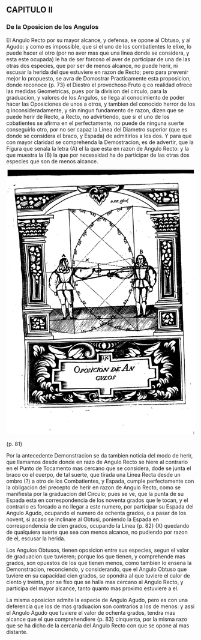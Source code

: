 ## CAPITULO II
### De la Oposicion de los Angulos

El Angulo Recto por su mayor alcance, y defensa, se opone al Obtuso, y al Agudo: y como es impossible, que si el uno de los combatientes le elixe, lo puede hacer el otro (por no aver mas que una linea donde se considera, y esta este ocupada) le ha de ser forcoso el aver de participar de una de las otras dos especies, que por ser de menos alcance, no puede herir, ni escusar la herida del que estuviere en razon de Recto; pero para prevenir mejor lo propuesto, se avra de Domostrar Practicamente esta proposicion, donde reconoce {p. 73} el Diestro el provechoso Fruto q co realidad ofrece las medidas Geometricas, pues por la division del circulo, para la graduacion, y valores de los Angulos, se llega al conocimiento de poder hacer las Oposiciones de unos a otros, y tambien del conocido herror de los q inconsideradamente, y sin ningun fundamento de razon, dizen que se puede herir de Recto, a Recto, no advirtiendo, que si el uno de los cobatientes se afirma en el perfectamente, no puede de ninguna suerte conseguirlo otro, por no ser capaz la Linea del Diametro superior (que es donde se considera el braco, y Espada) de admitirlos a los dos.
Y para que con mayor claridad se comprehenda la Demostracion, es de advertir, que la Figura que senala la letra (A) el la que esta en razon de Angulo Recto: y la que muestra la (B) la que por necessidad ha de participar de las otras dos especies que son de menos alcance.

![figura](images/oposicion_de_angulos.png "Oposicion de Angulos")

{p. 81}

Por la antecedente Demonstracion se da tambien noticia del modo de herir, que llamamos desde donde en razo de Angulo Recto se hiere al contrario en el Punto de Tocamento mas cercano que se considera, dode se junta el braco co el cuerpo, de tal suerte, que tirada una Linea Recta desde un ombro (?) a otro de los Combatientes, y Espada, cumple perfectamente con la obligacion del precepto de herir en razon de Angulo Recto, como se manifiesta por la graduacion del Circulo; pues se ve, que la punta de su Espada esta en correspondencia de los noventa grados que le tocan, y el contrario es forcado a no llegar a este numero, por participar su Espada del Angulo Agudo, ocupando el numero de ochenta grados, o a pasar de los novent, si acaso se inclinare al Obtusi, poniendo la Espada en correspondencia de cien grados, ocupando la Linea {p. 82} (X) quedando de qualquiera suerte que sea con menos alcance, no pudiendo por razon de el, escusar la herida.

Los Angulos Obtusos, tienen oposicion entre sus especies, segun el valor de graduacion que tuvieren; porque los que tienen, y comprehende mas grados, son opuestos de los que tienen menos, como tambien lo ensena la Demonstracion, reconciendo, y considerando, que el Angulo Obtuso que tuviere en su capacidad cien grados, se opondra al que tuviere el calor de ciento y treinta, por se fixo que se halla mas cercano al Angulo Recto, y participa del mayor alcance, tanto quanto mas proximo estuviere a el.

La misma oposicion admite la especie de Angulo Agudo, pero es con una deferencia que los de mas graduacion son contrarios a los de menos: y assi el Angulo Agudo que tuviere el valor de ochenta grados, tendra mas alcance que el que comprehendiere {p. 83} cinquenta, por la misma razo que se ha dicho de la cercania del Angulo Recto con que se opone al mas distante.

